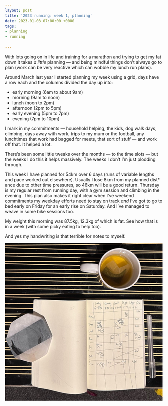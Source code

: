 ```yaml
---
layout: post
title: '2023 running: week 1, planning'
date: 2023-01-03 07:00:00 +0000
tags:
- planning
- running

---
```

With lots going on in life and training for a marathon and trying to get my fat down it takes _a little_ planning — and being mindful things don’t always go to plan (work can be very reactive which can wobble my lunch run plans).

Around March last year I started planning my week using a grid, days have a row each and the columns divided the day up into:

* early morning (6am to about 9am)
* morning (9am to noon)
* lunch (noon to 2pm)
* afternoon (2pm to 5pm)
* early evening (5pm to 7pm)
* evening (7pm to 10pm)

I mark in my commitments — household helping, the kids, dog walk days, climbing, days away with work, trips to my mum or the football, any lunchtimes that work had bagged for meets, that sort of stuff — and work off that. It helped a lot.

There’s been some little tweaks over the months — to the time slots — but the weeks I do this it helps massively. The weeks I don’t I’m just plodding through.

This week I have planned for 54km over 6 days (runs of variable lengths and pace worked out elsewhere). Usually I lose 8km from my planned dist* ance due to other time pressures, so 46km will be a good return. Thursday is my regular rest from running day, with a gym session and climbing in the evening. This plan also makes it right clear when I’ve weekend commitments my weekday efforts need to stay on track _and_ I’ve got to go to bed early on Friday for an early rise on Saturday. And I’ve managed to weave in some bike sessions too.

My weight this morning was 87.5kg, 12.3kg of which is fat. See how that is in a week (with some picky eating to help too).

And yes my handwriting is that terrible for notes to myself.

![](/assets/3ef95188-c036-4510-a365-f271bcc436f2.jpeg)